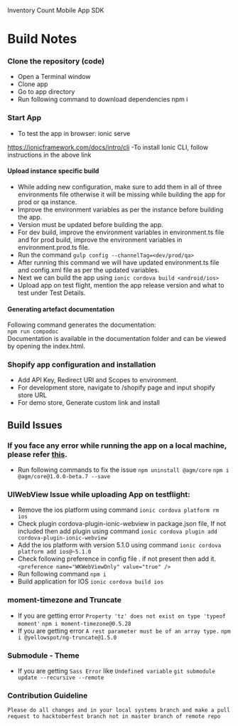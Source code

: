 Inventory Count Mobile App SDK
# Build Notes

### Clone the repository (code)

- Open a Terminal window
- Clone app
- Go to app directory
- Run following command to download dependencies 
    npm i

### Start App

- To test the app in browser: ionic serve

https://ionicframework.com/docs/intro/cli
-To install Ionic CLI, follow instructions in the above link

#### Upload instance specific build

- While adding new configuration, make sure to add them in all of three environments file otherwise it will be missing while building the app for prod or qa instance.    
- Improve the environment variables as per the instance before building the app.
- Version must be updated before building the app.
- For dev build, improve the environment variables in environment.ts file and for prod build, improve the environment variables in environment.prod.ts file.
- Run the command `gulp config --channelTag=<dev/prod/qa>`
- After running this command we will have updated environment.ts file and config.xml file as per the updated variables.
- Next we can build the app using `ionic cordova build <android/ios>`
- Upload app on test flight, mention the app release version and what to test under Test Details.

#### Generating artefact documentation

Following command generates the documentation:  
`npm run compodoc`  
Documentation is available in the documentation folder and can be viewed by opening the index.html.  

### Shopify app configuration and installation
- Add API Key, Redirect URI and Scopes to environment.
- For development store, navigate to /shopify page and input shopify store URL
- For demo store, Generate custom link and install 

## Build Issues
### If you face any error while running the app on a local machine, please refer [this](https://stackoverflow.com/questions/58973192/uncaught-typeerror-object-is-not-a-function-when-using-angular-google-maps).
- Run following commands to fix the issue
    `npm uninstall @agm/core`
    `npm i @agm/core@1.0.0-beta.7 --save`

### UIWebView Issue while uploading App on testflight:
- Remove the ios platform using command 
    `ionic cordova platform rm ios`
- Check plugin cordova-plugin-ionic-webview in package.json file, If not included then add plugin using command
    `ionic cordova plugin add cordova-plugin-ionic-webview`
- Add the ios platform with version 5.1.0 using command
    `ionic cordova platform add ios@~5.1.0`
- Check following preference in config file . if not present then add it.
    `<preference name="WKWebViewOnly" value="true" />`
- Run following command
    `npm i`
- Build application for IOS 
    `ionic cordova build ios`

### moment-timezone and Truncate
- If you are getting error `Property 'tz' does not exist on type 'typeof moment'`
    `npm i moment-timezone@0.5.28`
- If you are getting error `A rest parameter must be of an array type.`
    `npm i @yellowspot/ng-truncate@1.5.0`

### Submodule - Theme 
- If you are getting `Sass Error` like `Undefined variable` 
   `git submodule update --recursive --remote`

### Contribution Guideline

`Please do all changes and in your local systems branch and make a pull request to hacktoberfest branch not in master branch of remote repo`
